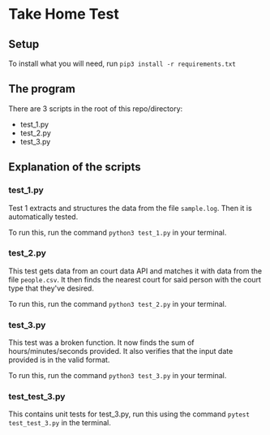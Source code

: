 # Take Home Test

## Setup

To install what you will need, run `pip3 install -r requirements.txt`

## The program

There are 3 scripts in the root of this repo/directory:

- test_1.py
- test_2.py
- test_3.py

## Explanation of the scripts

### test_1.py

Test 1 extracts and structures the data from the file `sample.log`. Then it is automatically tested.

To run this, run the command `python3 test_1.py` in your terminal.

### test_2.py

This test gets data from an court data API and matches it with data from the file `people.csv`. It then finds the nearest court for said person with the court type that they've desired.

To run this, run the command `python3 test_2.py` in your terminal.

### test_3.py

This test was a broken function. It now finds the sum of hours/minutes/seconds provided. It also verifies that the input date provided is in the valid format.

To run this, run the command `python3 test_3.py` in your terminal.

### test_test_3.py

This contains unit tests for test_3.py, run this using the command `pytest test_test_3.py` in the terminal.
